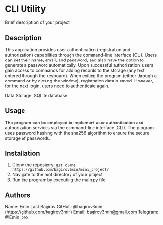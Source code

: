 # CLI Utility

Brief description of your project.

## Description

This application provides user authentication (registration 
and authorization) capabilities through the command-line 
interface (CLI). Users can set their name, email, and password, 
and also have the option to generate a password automatically. 
Upon successful authorization, users gain access to commands for 
adding records to the storage (any text entered through the 
keyboard). When exiting the program (either through a command 
or by closing the window), registration data is saved. However, 
for the next login, users need to authenticate again.

Data Storage: SQLite database.

## Usage

The program can be employed to implement user authentication and 
authorization services via the command-line interface (CLI). The 
program uses password hashing with the sha256 algorithm to ensure
the secure storage of passwords.

## Installation

1. Clone the repository: `git clone 
   https://github.com/bagirov3min/mini_project/`
2. Navigate to the root directory of your project
3. Run the program by executing the main.py file

## Authors

Name: Emin
Last Bagirov
GitHub: @bagirov3min (https://github.com/bagirov3min)
Email: bagirov3min@gmail.com
Telegram: @Emin_pro
